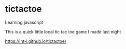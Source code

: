 # tictactoe

Learning javascript

This is a quick little local tic tac toe game I made last night

https://int-l.github.io/tictactoe/

